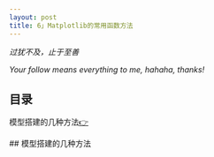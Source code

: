 ```yaml
---
layout: post
title: 6」Matplotlib的常用函数方法
---
```


*过犹不及，止于至善*

*Your follow means everything to me, hahaha, thanks!*

## 目录
模型搭建的几种方法[👉](#1)


<span id="1"/>
## 模型搭建的几种方法



